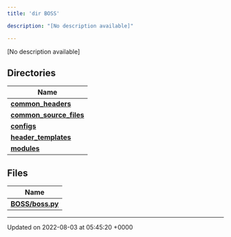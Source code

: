 ```yaml
---
title: 'dir BOSS'

description: "[No description available]"

---
```







[No description available]

## Directories

| Name           |
| -------------- |
| **[common_headers](/documentation/code/gambit_sphinx/files/dir_a2d5f2e6154cdcd3b46488ffbbbb2574/#dir-common-headers)**  |
| **[common_source_files](/documentation/code/gambit_sphinx/files/dir_ec82fb70b47bf0ce378965414b0ff5b2/#dir-common-source-files)**  |
| **[configs](/documentation/code/gambit_sphinx/files/dir_55d4c3e5585d0ebd94321a18f02dda40/#dir-configs)**  |
| **[header_templates](/documentation/code/gambit_sphinx/files/dir_f560fc3ef07fdc20589dba0de44f25dc/#dir-header-templates)**  |
| **[modules](/documentation/code/gambit_sphinx/files/dir_230a8c85ea264f76334600e02d05d990/#dir-modules)**  |

## Files

| Name           |
| -------------- |
| **[BOSS/boss.py](/documentation/code/gambit_sphinx/files/boss_8py/#file-boss.py)**  |






-------------------------------

Updated on 2022-08-03 at 05:45:20 +0000
